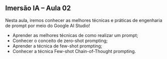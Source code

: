 ## Imersão IA – Aula 02
Nesta aula, iremos conhecer as melhores técnicas e práticas de engenharia de prompt por meio do Google AI Studio!

-	Aprender as melhores técnicas de como realizar um prompt;
-	Conhecer o conceito de zero-shot prompting;
-	Aprender a técnica de few-shot prompting;
-	Conhecer a técnica Few-shot Chain-of-Thought prompting.
